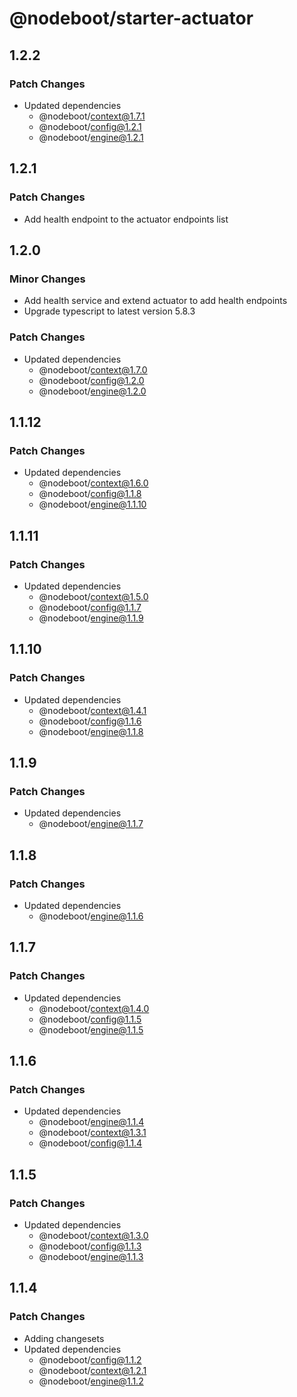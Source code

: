 # @nodeboot/starter-actuator

## 1.2.2

### Patch Changes

-   Updated dependencies
    -   @nodeboot/context@1.7.1
    -   @nodeboot/config@1.2.1
    -   @nodeboot/engine@1.2.1

## 1.2.1

### Patch Changes

-   Add health endpoint to the actuator endpoints list

## 1.2.0

### Minor Changes

-   Add health service and extend actuator to add health endpoints
-   Upgrade typescript to latest version 5.8.3

### Patch Changes

-   Updated dependencies
    -   @nodeboot/context@1.7.0
    -   @nodeboot/config@1.2.0
    -   @nodeboot/engine@1.2.0

## 1.1.12

### Patch Changes

-   Updated dependencies
    -   @nodeboot/context@1.6.0
    -   @nodeboot/config@1.1.8
    -   @nodeboot/engine@1.1.10

## 1.1.11

### Patch Changes

-   Updated dependencies
    -   @nodeboot/context@1.5.0
    -   @nodeboot/config@1.1.7
    -   @nodeboot/engine@1.1.9

## 1.1.10

### Patch Changes

-   Updated dependencies
    -   @nodeboot/context@1.4.1
    -   @nodeboot/config@1.1.6
    -   @nodeboot/engine@1.1.8

## 1.1.9

### Patch Changes

-   Updated dependencies
    -   @nodeboot/engine@1.1.7

## 1.1.8

### Patch Changes

-   Updated dependencies
    -   @nodeboot/engine@1.1.6

## 1.1.7

### Patch Changes

-   Updated dependencies
    -   @nodeboot/context@1.4.0
    -   @nodeboot/config@1.1.5
    -   @nodeboot/engine@1.1.5

## 1.1.6

### Patch Changes

-   Updated dependencies
    -   @nodeboot/engine@1.1.4
    -   @nodeboot/context@1.3.1
    -   @nodeboot/config@1.1.4

## 1.1.5

### Patch Changes

-   Updated dependencies
    -   @nodeboot/context@1.3.0
    -   @nodeboot/config@1.1.3
    -   @nodeboot/engine@1.1.3

## 1.1.4

### Patch Changes

-   Adding changesets
-   Updated dependencies
    -   @nodeboot/config@1.1.2
    -   @nodeboot/context@1.2.1
    -   @nodeboot/engine@1.1.2

